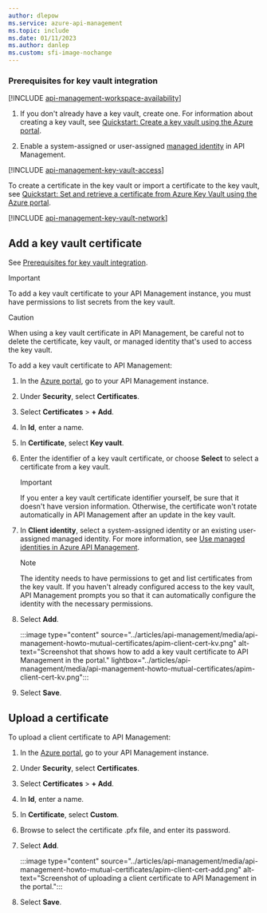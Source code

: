 ```yaml
---
author: dlepow
ms.service: azure-api-management
ms.topic: include
ms.date: 01/11/2023
ms.author: danlep
ms.custom: sfi-image-nochange
---
```


### Prerequisites for key vault integration

[!INCLUDE [api-management-workspace-availability](api-management-workspace-availability.md)]

1. If you don't already have a key vault, create one. For information about creating a key vault, see [Quickstart: Create a key vault using the Azure portal](/azure/key-vault/general/quick-create-portal).

    
1. Enable a system-assigned or user-assigned [managed identity](../articles/api-management/api-management-howto-use-managed-service-identity.md) in API Management.

[!INCLUDE [api-management-key-vault-access](./api-management-key-vault-access.md)]

To create a certificate in the key vault or import a certificate to the key vault, see [Quickstart: Set and retrieve a certificate from Azure Key Vault using the Azure portal](/azure/key-vault/certificates/quick-create-portal).

[!INCLUDE [api-management-key-vault-network](./api-management-key-vault-network.md)]

## Add a key vault certificate

See [Prerequisites for key vault integration](#prerequisites-for-key-vault-integration).

> [!IMPORTANT]
> To add a key vault certificate to your API Management instance, you must have permissions to list secrets from the key vault.

> [!CAUTION]
> When using a key vault certificate in API Management, be careful not to delete the certificate, key vault, or managed identity that's used to access the key vault.

To add a key vault certificate to API Management:

1. In the [Azure portal](https://portal.azure.com), go to your API Management instance.
1. Under **Security**, select **Certificates**.
1. Select **Certificates** > **+ Add**.
1. In **Id**, enter a name.
1. In **Certificate**, select **Key vault**.
1. Enter the identifier of a key vault certificate, or choose **Select** to select a certificate from a key vault.
    > [!IMPORTANT]
    > If you enter a key vault certificate identifier yourself, be sure that it doesn't have version information. Otherwise, the certificate won't rotate automatically in API Management after an update in the key vault.
1. In **Client identity**, select a system-assigned identity or an existing user-assigned managed identity. For more information, see [Use managed identities in Azure API Management](../articles/api-management/api-management-howto-use-managed-service-identity.md).
    > [!NOTE]
    > The identity needs to have permissions to get and list certificates from the key vault. If you haven't already configured access to the key vault, API Management prompts you so that it can automatically configure the identity with the necessary permissions.
1. Select **Add**.

    :::image type="content" source="../articles/api-management/media/api-management-howto-mutual-certificates/apim-client-cert-kv.png" alt-text="Screenshot that shows how to add a key vault certificate to API Management in the portal." lightbox="../articles/api-management/media/api-management-howto-mutual-certificates/apim-client-cert-kv.png":::
    
1. Select **Save**.

## Upload a certificate

To upload a client certificate to API Management: 

1. In the [Azure portal](https://portal.azure.com), go to your API Management instance.
1. Under **Security**, select **Certificates**.
1. Select **Certificates** > **+ Add**.
1. In **Id**, enter a name.
1. In **Certificate**, select **Custom**.
1. Browse to select the certificate .pfx file, and enter its password.
1. Select **Add**.

    :::image type="content" source="../articles/api-management/media/api-management-howto-mutual-certificates/apim-client-cert-add.png" alt-text="Screenshot of uploading a client certificate to API Management in the portal.":::


1. Select **Save**.